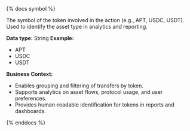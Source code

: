 {% docs symbol %}

The symbol of the token involved in the action (e.g., APT, USDC, USDT). Used to identify the asset type in analytics and reporting.

**Data type:** String
**Example:**
- APT
- USDC
- USDT

**Business Context:**
- Enables grouping and filtering of transfers by token.
- Supports analytics on asset flows, protocol usage, and user preferences.
- Provides human-readable identification for tokens in reports and dashboards.

{% enddocs %}
